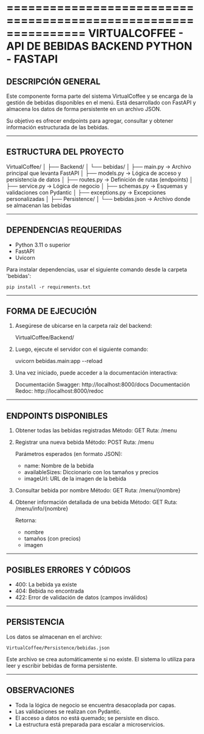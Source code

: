 ===============================================================
               VIRTUALCOFFEE - API DE BEBIDAS
                  BACKEND PYTHON - FASTAPI
===============================================================

DESCRIPCIÓN GENERAL
--------------------
Este componente forma parte del sistema VirtualCoffee y se encarga de la
gestión de bebidas disponibles en el menú. Está desarrollado con FastAPI
y almacena los datos de forma persistente en un archivo JSON.

Su objetivo es ofrecer endpoints para agregar, consultar y obtener
información estructurada de las bebidas.

---------------------------------------------------------------
ESTRUCTURA DEL PROYECTO
---------------------------------------------------------------

VirtualCoffee/
│
├── Backend/
│   └── bebidas/
│       ├── main.py            → Archivo principal que levanta FastAPI
│       ├── models.py          → Lógica de acceso y persistencia de datos
│       ├── routes.py          → Definición de rutas (endpoints)
│       ├── service.py         → Lógica de negocio
│       ├── schemas.py         → Esquemas y validaciones con Pydantic
│       ├── exceptions.py      → Excepciones personalizadas
│
├── Persistence/
│   └── bebidas.json           → Archivo donde se almacenan las bebidas

---------------------------------------------------------------
DEPENDENCIAS REQUERIDAS
---------------------------------------------------------------

- Python 3.11 o superior
- FastAPI
- Uvicorn

Para instalar dependencias, usar el siguiente comando desde la
carpeta 'bebidas':

    pip install -r requirements.txt

---------------------------------------------------------------
FORMA DE EJECUCIÓN
---------------------------------------------------------------

1. Asegúrese de ubicarse en la carpeta raíz del backend:

    VirtualCoffee/Backend/

2. Luego, ejecute el servidor con el siguiente comando:

    uvicorn bebidas.main:app --reload

3. Una vez iniciado, puede acceder a la documentación interactiva:

    Documentación Swagger:   http://localhost:8000/docs
    Documentación Redoc:     http://localhost:8000/redoc

---------------------------------------------------------------
ENDPOINTS DISPONIBLES
---------------------------------------------------------------

1. Obtener todas las bebidas registradas
   Método: GET
   Ruta:   /menu

2. Registrar una nueva bebida
   Método: POST
   Ruta:   /menu

   Parámetros esperados (en formato JSON):
     - name: Nombre de la bebida
     - availableSizes: Diccionario con los tamaños y precios
     - imageUrl: URL de la imagen de la bebida

3. Consultar bebida por nombre
   Método: GET
   Ruta:   /menu/{nombre}

4. Obtener información detallada de una bebida
   Método: GET
   Ruta:   /menu/info/{nombre}

   Retorna:
     - nombre
     - tamaños (con precios)
     - imagen

---------------------------------------------------------------
POSIBLES ERRORES Y CÓDIGOS
---------------------------------------------------------------

- 400: La bebida ya existe
- 404: Bebida no encontrada
- 422: Error de validación de datos (campos inválidos)

---------------------------------------------------------------
PERSISTENCIA
---------------------------------------------------------------

Los datos se almacenan en el archivo:

    VirtualCoffee/Persistence/bebidas.json

Este archivo se crea automáticamente si no existe. El sistema lo
utiliza para leer y escribir bebidas de forma persistente.

---------------------------------------------------------------
OBSERVACIONES
---------------------------------------------------------------

- Toda la lógica de negocio se encuentra desacoplada por capas.
- Las validaciones se realizan con Pydantic.
- El acceso a datos no está quemado; se persiste en disco.
- La estructura está preparada para escalar a microservicios.


